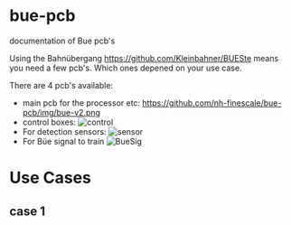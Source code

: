 # bue-pcb
documentation of Bue pcb's

Using the Bahnübergang https://github.com/Kleinbahner/BUESte means you need a few pcb's. Which ones depened on your use case.

There are 4 pcb's available:
- main pcb for the processor etc: https://github.com/nh-finescale/bue-pcb/img/bue-v2.png
- control boxes: ![control](https://github.com/nh-finescale/bue-pcb/img/BUE_Box-PCB.jpg)
- For detection sensors: ![sensor](https://github.com/nh-finescale/bue-pcb/img/bue-sensor.png)
- For Büe signal to train ![BueSig](https://github.com/nh-finescale/bue-pcb/img/BUE_Sig-PCB.jpg)

# Use Cases

## case 1
